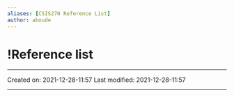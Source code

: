 ```yaml
---
aliases: [CSIS270 Reference List]
author: aboude
---
```

# !Reference list
___

Created on: 2021-12-28-11:57
Last modified: 2021-12-28-11:57

___
